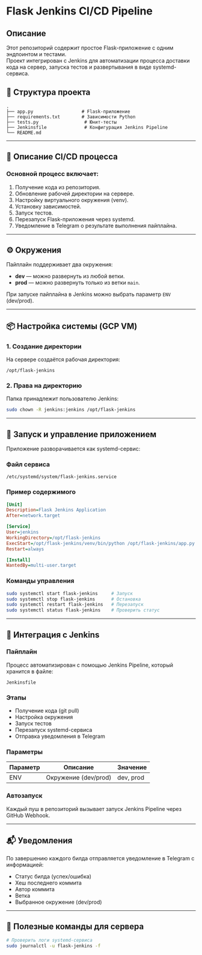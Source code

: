 
# Flask Jenkins CI/CD Pipeline

## Описание
Этот репозиторий содержит простое Flask-приложение с одним эндпоинтом и тестами.  
Проект интегрирован с Jenkins для автоматизации процесса доставки кода на сервер, запуска тестов и развертывания в виде systemd-сервиса.

## 📂 Структура проекта

```
.
├── app.py                  # Flask-приложение
├── requirements.txt        # Зависимости Python
├── tests.py                 # Юнит-тесты
├── Jenkinsfile              # Конфигурация Jenkins Pipeline
└── README.md
```

---

## 🚀 Описание CI/CD процесса

### Основной процесс включает:
1. Получение кода из репозитория.
2. Обновление рабочей директории на сервере.
3. Настройку виртуального окружения (venv).
4. Установку зависимостей.
5. Запуск тестов.
6. Перезапуск Flask-приложения через systemd.
7. Уведомление в Telegram о результате выполнения пайплайна.

---

## ⚙️ Окружения
Пайплайн поддерживает два окружения:

- **dev** — можно развернуть из любой ветки.
- **prod** — можно развернуть только из ветки `main`.

При запуске пайплайна в Jenkins можно выбрать параметр `ENV` (dev/prod).

---

## 📦 Настройка системы (GCP VM)

### 1. Создание директории
На сервере создаётся рабочая директория:

```
/opt/flask-jenkins
```

### 2. Права на директорию
Папка принадлежит пользователю Jenkins:

```bash
sudo chown -R jenkins:jenkins /opt/flask-jenkins
```

---

## 🧰 Запуск и управление приложением
Приложение разворачивается как systemd-сервис:

### Файл сервиса
`/etc/systemd/system/flask-jenkins.service`

### Пример содержимого
```ini
[Unit]
Description=Flask Jenkins Application
After=network.target

[Service]
User=jenkins
WorkingDirectory=/opt/flask-jenkins
ExecStart=/opt/flask-jenkins/venv/bin/python /opt/flask-jenkins/app.py --host=0.0.0.0 --port=5001
Restart=always

[Install]
WantedBy=multi-user.target
```

### Команды управления
```bash
sudo systemctl start flask-jenkins     # Запуск
sudo systemctl stop flask-jenkins      # Остановка
sudo systemctl restart flask-jenkins   # Перезапуск
sudo systemctl status flask-jenkins    # Проверить статус
```

---

## 🔗 Интеграция с Jenkins
### Пайплайн
Процесс автоматизирован с помощью Jenkins Pipeline, который хранится в файле:

```
Jenkinsfile
```

### Этапы
- Получение кода (git pull)
- Настройка окружения
- Запуск тестов
- Перезапуск systemd-сервиса
- Отправка уведомления в Telegram

### Параметры
| Параметр | Описание | Значение |
|---|---|---|
| ENV | Окружение (dev/prod) | dev, prod |

### Автозапуск
Каждый пуш в репозиторий вызывает запуск Jenkins Pipeline через GitHub Webhook.

---

## 📬 Уведомления
По завершению каждого билда отправляется уведомление в Telegram с информацией:
- Статус билда (успех/ошибка)
- Хеш последнего коммита
- Автор коммита
- Ветка
- Выбранное окружение (dev/prod)

---

## 📎 Полезные команды для сервера
```bash
# Проверить логи systemd-сервиса
sudo journalctl -u flask-jenkins -f
